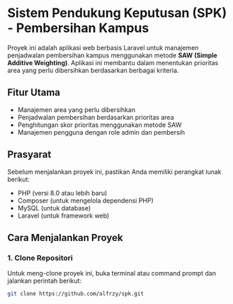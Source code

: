 # Sistem Pendukung Keputusan (SPK) - Pembersihan Kampus

Proyek ini adalah aplikasi web berbasis Laravel untuk manajemen penjadwalan pembersihan kampus menggunakan metode **SAW (Simple Additive Weighting)**. Aplikasi ini membantu dalam menentukan prioritas area yang perlu dibersihkan berdasarkan berbagai kriteria.

## Fitur Utama
- Manajemen area yang perlu dibersihkan
- Penjadwalan pembersihan berdasarkan prioritas area
- Penghitungan skor prioritas menggunakan metode SAW
- Manajemen pengguna dengan role admin dan pembersih

## Prasyarat
Sebelum menjalankan proyek ini, pastikan Anda memiliki perangkat lunak berikut:

- PHP (versi 8.0 atau lebih baru)
- Composer (untuk mengelola dependensi PHP)
- MySQL (untuk database)
- Laravel (untuk framework web)

## Cara Menjalankan Proyek

### 1. Clone Repositori
Untuk meng-clone proyek ini, buka terminal atau command prompt dan jalankan perintah berikut:
```bash
git clone https://github.com/alfrzy/spk.git
